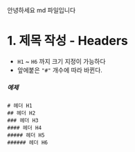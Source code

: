 안녕하세요
md 파일입니다
# 1.  제목 작성 - Headers  

 - `H1` ~ `H6` 까지 크기 지정이 가능하다
 - 앞에붙은 `"#"` 개수에 따라 바뀐다.

##### 예제
```
# 헤더 H1
## 헤더 H2
### 헤더 H3
#### 헤더 H4
##### 헤더 H5
###### 헤더 H6